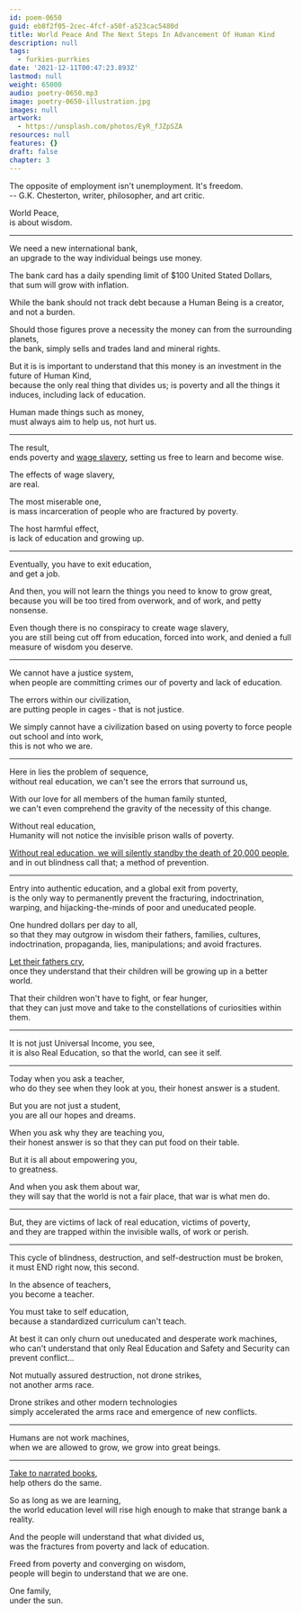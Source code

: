 ```yaml
---
id: poem-0650
guid: eb8f2f05-2cec-4fcf-a50f-a523cac5480d
title: World Peace And The Next Steps In Advancement Of Human Kind
description: null
tags:
  - furkies-purrkies
date: '2021-12-11T00:47:23.893Z'
lastmod: null
weight: 65000
audio: poetry-0650.mp3
image: poetry-0650-illustration.jpg
images: null
artwork:
  - https://unsplash.com/photos/EyR_fJZpSZA
resources: null
features: {}
draft: false
chapter: 3
---
```


The opposite of employment isn't unemployment. It's freedom.\
\-- G.K. Chesterton, writer, philosopher, and art critic.

World Peace,\
is about wisdom.

---

We need a new international bank,\
an upgrade to the way individual beings use money.

The bank card has a daily spending limit of $100 United Stated Dollars,\
that sum will grow with inflation.

While the bank should not track debt because a Human Being is a creator,\
and not a burden.

Should those figures prove a necessity the money can from the surrounding planets,\
the bank, simply sells and trades land and mineral rights.

But it is is important to understand that this money is an investment in the future of Human Kind,\
because the only real thing that divides us; is poverty and all the things it induces, including lack of education.

Human made things such as money,\
must always aim to help us, not hurt us.

---

The result,\
ends poverty and [wage slavery](https://www.youtube.com/watch?v=g4IWpMk7esk), setting us free to learn and become wise.

The effects of wage slavery,\
are real.

The most miserable one,\
is mass incarceration of people who are fractured by poverty.

The host harmful effect,\
is lack of education and growing up.

---

Eventually, you have to exit education,\
and get a job.

And then, you will not learn the things you need to know to grow great,\
because you will be too tired from overwork, and of work, and petty nonsense.

Even though there is no conspiracy to create wage slavery,\
you are still being cut off from education, forced into work, and denied a full measure of wisdom you deserve.

---

We cannot have a justice system,\
when people are committing crimes our of poverty and lack of education.

The errors within our civilization,\
are putting people in cages - that is not justice.

We simply cannot have a civilization based on using poverty to force people out school and into work,\
this is not who we are.

---

Here in lies the problem of sequence,\
without real education, we can't see the errors that surround us,

With our love for all members of the human family stunted,\
we can't even comprehend the gravity of the necessity of this change.

Without real education,\
Humanity will not notice the invisible prison walls of poverty.

[Without real education, we will silently standby the death of 20,000 people](https://en.wikipedia.org/wiki/Civilian_casualties_from_U.S._drone_strikes#Independent_estimates),\
and in out blindness call that; a method of prevention.

---

Entry into authentic education, and a global exit from poverty,\
is the only way to permanently prevent the fracturing, indoctrination, warping, and hijacking-the-minds of poor and uneducated people.

One hundred dollars per day to all,\
so that they may outgrow in wisdom their fathers, families, cultures, indoctrination, propaganda, lies, manipulations; and avoid fractures.

[Let their fathers cry](https://www.youtube.com/watch?v=zk--XN4ozr8\&t=200s),\
once they understand that their children will be growing up in a better world.

That their children won't have to fight, or fear hunger,\
that they can just move and take to the constellations of curiosities within them.

---

It is not just Universal Income, you see,\
it is also Real Education, so that the world, can see it self.

---

Today when you ask a teacher,\
who do they see when they look at you, their honest answer is a student.

But you are not just a student,\
you are all our hopes and dreams.

When you ask why they are teaching you,\
their honest answer is so that they can put food on their table.

But it is all about empowering you,\
to greatness.

And when you ask them about war,\
they will say that the world is not a fair place, that war is what men do.

---

But, they are victims of lack of real education, victims of poverty,\
and they are trapped within the invisible walls, of work or perish.

---

This cycle of blindness, destruction, and self-destruction must be broken,\
it must END right now, this second.

In the absence of teachers,\
you become a teacher.

You must take to self education,\
because a standardized curriculum can't teach.

At best it can only churn out uneducated and desperate work machines,\
who can't understand that only Real Education and Safety and Security can prevent conflict...

Not mutually assured destruction, not drone strikes,\
not another arms race.

Drone strikes and other modern technologies\
simply accelerated the arms race and emergence of new conflicts.

---

Humans are not work machines,\
when we are allowed to grow, we grow into great beings.

---

[Take to narrated books](https://oedb.org/ilibrarian/100-all-time-greatest-popular-science-books/),\
help others do the same.

So as long as we are learning,\
the world education level will rise high enough to make that strange bank a reality.

And the people will understand that what divided us,\
was the fractures from poverty and lack of education.

Freed from poverty and converging on wisdom,\
people will begin to understand that we are one.

One family,\
under the sun.
